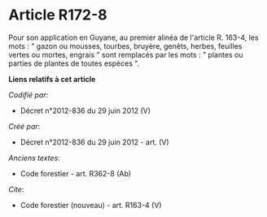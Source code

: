 # Article R172-8

Pour son application en Guyane, au premier alinéa de l'article R. 163-4, les mots : " gazon ou mousses, tourbes, bruyère,
genêts, herbes, feuilles vertes ou mortes, engrais " sont remplacés par les mots : " plantes ou parties de plantes de toutes
espèces ".

**Liens relatifs à cet article**

_Codifié par_:

  - Décret n°2012-836 du 29 juin 2012 (V)

_Créé par_:

  - Décret n°2012-836 du 29 juin 2012 - art. (V)

_Anciens textes_:

  - Code forestier - art. R362-8 (Ab)

_Cite_:

  - Code forestier (nouveau) - art. R163-4 (V)
